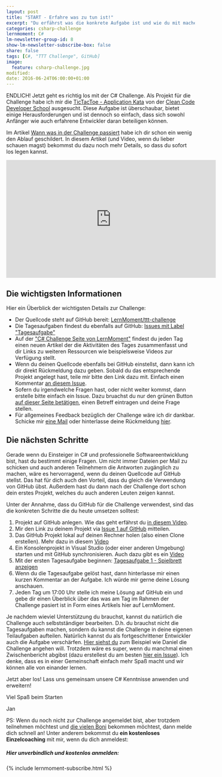 ```yaml
---
layout: post
title: "START - Erfahre was zu tun ist!"
excerpt: "Du erfährst was die konkrete Aufgabe ist und wie du mit machen kannst."
categories: csharp-challenge
lernmoment: C#
lm-newsletter-group-id: 8
show-lm-newsletter-subscribe-box: false
share: false
tags: [C#, "TTT Challenge", GitHub]
image:
  feature: csharp-challenge.jpg
modified:
date: 2016-06-24T06:00:00+01:00
---
```


ENDLICH! Jetzt geht es richtig los mit der C# Challenge. Als Projekt für die Challenge habe ich mir die [TicTacToe - Application Kata](http://ccd-school.de/coding-dojo/application-katas/tic-tac-toe/) von der [Clean Code Developer School](http://ccd-school.de/) ausgesucht. Diese Aufgabe ist überschaubar, bietet einige Herausforderungen und ist dennoch so einfach, dass sich sowohl Anfänger wie auch erfahrene Entwickler daran beteiligen können.

Im Artikel [Wann was in der Challenge passiert](/csharp-challenge/der-ablauf/) habe ich dir schon ein wenig den Ablauf geschildert. In diesem Artikel (und Video, wenn du lieber schauen magst) bekommst du dazu noch mehr Details, so dass du sofort los legen kannst.

<iframe width="560" height="315" src="https://www.youtube-nocookie.com/embed/ycf3e1LqOOE" frameborder="0" allow="encrypted-media" allowfullscreen></iframe>

## Die wichtigsten Informationen

Hier ein Überblick der wichtigsten Details zur Challenge:

 - Der Quellcode steht auf GitHub bereit: [LernMoment/ttt-challenge](https://github.com/LernMoment/ttt-challenge)
 - Die Tagesaufgaben findest du ebenfalls auf GitHub: [Issues mit Label "Tagesaufgabe"](https://github.com/LernMoment/ttt-challenge/issues?q=is%3Aissue+is%3Aopen+label%3ATagesaufgabe)
 - Auf der ["C# Challenge Seite von LernMoment"](/csharp-challenge/) findest du jeden Tag einen neuen Artikel der die Aktivitäten des Tages zusammenfasst und dir Links zu weiteren Ressourcen wie beispielsweise Videos zur Verfügung stellt.
 - Wenn du deinen Quellcode ebenfalls bei GitHub einstellst, dann kann ich dir direkt Rückmeldung dazu geben. Sobald du das entsprechende Projekt angelegt hast, teile mir bitte den Link dazu mit. Einfach einen Kommentar [an diesem Issue](https://github.com/LernMoment/ttt-challenge/issues/1).
 - Sofern du irgendwelche Fragen hast, oder nicht weiter kommst, dann erstelle bitte einfach ein Issue. Dazu bruachst du nur den grünen Button [auf dieser Seite betätigen](https://github.com/LernMoment/ttt-challenge/issues), einen Betreff eintragen und deine Frage stellen.
 - Für allgemeines Feedback bezüglich der Challenge wäre ich dir dankbar. Schicke mir [eine Mail](mailto:jan@lernmoment.de) oder hinterlasse deine Rückmeldung [hier](https://github.com/LernMoment/ttt-challenge/issues/2).

## Die nächsten Schritte

Gerade wenn du Einsteiger in C# und professionelle Softwareentwicklung bist, hast du bestimmt einige Fragen. Um nicht immer Dateien per Mail zu schicken und auch anderen Teilnehmern die Antworten zugänglich zu machen, wäre es hervorragend, wenn du deinen Quellcode auf GitHub stellst. Das hat für dich auch den Vorteil, dass du gleich die Verwendung von GitHub übst. Außerdem hast du dann nach der Challenge dort schon dein erstes Projekt, welches du auch anderen Leuten zeigen kannst.

Unter der Annahme, dass du GitHub für die Challenge verwendest, sind das die konkreten Schritte die du heute umsetzen solltest:

 1. Projekt auf GitHub anlegen. Wie das geht erfährst du [in diesem Video](https://youtu.be/ROYYxxCSFak).
 2. Mir den Link zu deinem Projekt via [Issue 1 auf GitHub](https://github.com/LernMoment/ttt-challenge/issues/1) mitteilen.
 3. Das GitHub Projekt lokal auf deinen Rechner holen (also einen Clone erstellen). Mehr dazu in diesem [Video](https://youtu.be/bZZwclXYhc8)
 4. Ein Konsolenprojekt in Visual Studio (oder einer anderen Umgebung) starten und mit GitHub synchronisieren. Auch dazu gibt es ein [Video](https://youtu.be/CsferPT4j5o)
 5. Mit der ersten Tagesaufgabe beginnen: [Tagesaufgabe 1 - Spielbrett anzeigen](https://github.com/LernMoment/ttt-challenge/issues/3)
 6. Wenn du die Tagesaufgabe gelöst hast, dann hinterlasse mir einen kurzen Kommentar an der Aufgabe. Ich würde mir gerne deine Lösung anschauen.
 7. Jeden Tag um 17:00 Uhr stelle ich meine Lösung auf GitHub ein und gebe dir einen Überblick über das was am Tag im Rahmen der Challenge pasiert ist in Form eines Artikels hier auf LernMoment.

Je nachdem wieviel Unterstützung du brauchst, kannst du natürlich die Challenge auch selbstständiger bearbeiten. D.h. du brauchst nicht die Tagesaufgaben machen, sondern du kannst die Challenge in deine eigenen Teilaufgaben aufteilen. Natürlich kannst du als fortgeschrittener Entwickler auch die Aufgabe verschärfen. [Hier siehst du](https://github.com/gustda/TTT-Challenge) zum Beispiel wie Daniel die Challenge angehen will. Trotzdem wäre es super, wenn du manchmal einen Zwischenbericht abgibst (dazu erstellest du am besten [hier ein Issue](https://github.com/LernMoment/ttt-challenge/issues)). Ich denke, dass es in einer Gemeinschaft einfach mehr Spaß macht und wir können alle von einander lernen.

Jetzt aber los! Lass uns gemeinsam unsere C# Kenntnisse anwenden und erweitern!

Viel Spaß beim Starten

Jan

PS: Wenn du noch nicht zur Challenge angemeldet bist, aber trotzdem teilnehmen möchtest und [die vielen Boni](/csharp-challenge/deine-vorteile-bei-anmeldung/) bekommen möchtest, dann melde dich schnell an! Unter anderem bekommst du **ein kostenloses Einzelcoaching** mit mir, wenn du dich anmeldest:

<div class="subscribe-notice">
  <h5>Hier unverbindlich und kostenlos anmelden:</h5>
    {% include lernmoment-subscribe.html %}
</div>
